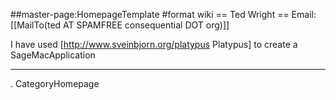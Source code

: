##master-page:HomepageTemplate
#format wiki
== Ted Wright ==
Email: [[MailTo(ted AT SPAMFREE consequential DOT org)]]

I have used [http://www.sveinbjorn.org/platypus Platypus] to create a SageMacApplication

----
 . CategoryHomepage
